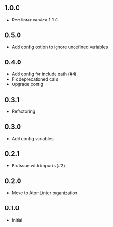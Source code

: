 ## 1.0.0
* Port linter service 1.0.0

## 0.5.0
* Add config option to ignore undefined variables

## 0.4.0
* Add config for include path (#4)
* Fix deprecationed calls
* Upgrade config

## 0.3.1
* Refactoring

## 0.3.0
* Add config variables

## 0.2.1
* Fix issue with imports (#2)

## 0.2.0
* Move to AtomLinter organization

## 0.1.0
* Initial
